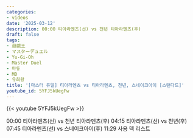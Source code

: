 ```yaml
---
categories:
- videos
date: '2025-03-12'
description: 00:00 티아라멘츠(선) vs 천년 티아라멘츠(후)
draft: false
tags:
- 遊戯王
- マスターデュエル
- Yu-Gi-Oh
- Master Duel
- 마듀
- MD
- 유희왕
title: '[마스터 듀얼] 티아라멘츠 vs 티아라멘츠, 천년, 스네이크아이 [스탠다드]'
youtube_id: 5YFJ5kUegFw
---
```



{{< youtube 5YFJ5kUegFw >}}

00:00 티아라멘츠(선) vs 천년 티아라멘츠(후)
04:15 티아라멘츠(선) vs 천년(후)
07:45 티아라멘츠(선) vs 스네이크아이(후)
11:29 사용 덱 리스트